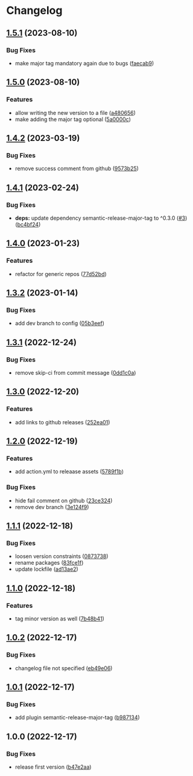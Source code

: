 # Changelog

## [1.5.1](https://github.com/cihelper/semanticrelease-preset-generic/compare/v1.5.0...v1.5.1) (2023-08-10)


### Bug Fixes

* make major tag mandatory again due to bugs ([faecab9](https://github.com/cihelper/semanticrelease-preset-generic/commit/faecab9d5fa125f9ad10de24f9a3f7d8567cc7db))

## [1.5.0](https://github.com/cihelper/semanticrelease-preset-generic/compare/v1.4.2...v1.5.0) (2023-08-10)


### Features

* allow writing the new version to a file ([a480656](https://github.com/cihelper/semanticrelease-preset-generic/commit/a4806565913ccb835d4b2573c1cb006d5a5638d0))
* make adding the major tag optional ([5a0000c](https://github.com/cihelper/semanticrelease-preset-generic/commit/5a0000c0b37b16a6d8acbaa71e7094a62d011436))

## [1.4.2](https://github.com/cihelper/semanticrelease-preset-generic/compare/v1.4.1...v1.4.2) (2023-03-19)


### Bug Fixes

* remove success comment from github ([9573b25](https://github.com/cihelper/semanticrelease-preset-generic/commit/9573b25b396b5d4451fe9423682d5469e2d425da))

## [1.4.1](https://github.com/cihelper/semanticrelease-preset-generic/compare/v1.4.0...v1.4.1) (2023-02-24)


### Bug Fixes

* **deps:** update dependency semantic-release-major-tag to ^0.3.0 ([#3](https://github.com/cihelper/semanticrelease-preset-generic/issues/3)) ([bc4bf24](https://github.com/cihelper/semanticrelease-preset-generic/commit/bc4bf24e6acbf7f2532c7a85e323ab4a7accdb6b))

## [1.4.0](https://github.com/cihelper/semanticrelease-preset-generic/compare/v1.3.2...v1.4.0) (2023-01-23)


### Features

* refactor for generic repos ([77d52bd](https://github.com/cihelper/semanticrelease-preset-generic/commit/77d52bd1e795310f2c6038b599e591e56f199662))

## [1.3.2](https://github.com/cihelper/semanticrelease-preset-githubaction/compare/v1.3.1...v1.3.2) (2023-01-14)


### Bug Fixes

* add dev branch to config ([05b3eef](https://github.com/cihelper/semanticrelease-preset-githubaction/commit/05b3eef989a951f8d43fdea3d747c5885e0454dd))

## [1.3.1](https://github.com/cihelper/semanticrelease-preset-githubaction/compare/v1.3.0...v1.3.1) (2022-12-24)


### Bug Fixes

* remove skip-ci from commit message ([0dd1c0a](https://github.com/cihelper/semanticrelease-preset-githubaction/commit/0dd1c0aa2f159969c05143e4251d4152732a4d58))

## [1.3.0](https://github.com/cihelper/semanticrelease-preset-githubaction/compare/v1.2.0...v1.3.0) (2022-12-20)


### Features

* add links to github releases ([252ea01](https://github.com/cihelper/semanticrelease-preset-githubaction/commit/252ea011d17c55d2e831a628755cd733cf121f7a))

## [1.2.0](https://github.com/cihelper/semanticrelease-preset-githubaction/compare/v1.1.1...v1.2.0) (2022-12-19)


### Features

* add action.yml to releaase assets ([5789f1b](https://github.com/cihelper/semanticrelease-preset-githubaction/commit/5789f1b5a589691d0b1fe51029bfa61c4db6ccd4))


### Bug Fixes

* hide fail comment on github ([23ce324](https://github.com/cihelper/semanticrelease-preset-githubaction/commit/23ce324becb7f3ed7f2f3fec503dd8253ab6d913))
* remove dev branch ([3e124f9](https://github.com/cihelper/semanticrelease-preset-githubaction/commit/3e124f91ab8499961fa1e063c92e9de83405e0e1))

## [1.1.1](https://github.com/cihelper/semanticrelease-preset-githubaction/compare/v1.1.0...v1.1.1) (2022-12-18)


### Bug Fixes

* loosen version constraints ([0873738](https://github.com/cihelper/semanticrelease-preset-githubaction/commit/087373895c24dc181ab0c8087dd4d1f665acbc7b))
* rename packages ([83fce1f](https://github.com/cihelper/semanticrelease-preset-githubaction/commit/83fce1f2c1793d2060aab5c0f004856337692b2a))
* update lockfile ([ad13ae2](https://github.com/cihelper/semanticrelease-preset-githubaction/commit/ad13ae2dffe6cfa291967fce51c50d2c0da68506))

## [1.1.0](https://github.com/cihelper/semanticrelease-preset-githubaction/compare/v1.0.2...v1.1.0) (2022-12-18)

### Features

- tag minor version as well ([7b48b41](https://github.com/cihelper/semanticrelease-preset-githubaction/commit/7b48b415c79f61fa4dd1de01a04eb7b4d42b3fbb))

## [1.0.2](https://github.com/cihelper/semanticrelease-preset-githubaction/compare/v1.0.1...v1.0.2) (2022-12-17)

### Bug Fixes

- changelog file not specified ([eb49e06](https://github.com/cihelper/semanticrelease-preset-githubaction/commit/eb49e0653809a864501c89f8089befd2f4961db6))

## [1.0.1](https://github.com/cihelper/semanticrelease-preset-githubaction/compare/v1.0.0...v1.0.1) (2022-12-17)

### Bug Fixes

- add plugin semantic-release-major-tag ([b987134](https://github.com/cihelper/semanticrelease-preset-githubaction/commit/b987134415c392f2a0efb59849b6910b8dae7c9d))

## 1.0.0 (2022-12-17)

### Bug Fixes

- release first version ([b47e2aa](https://github.com/cihelper/semanticrelease-preset-githubaction/commit/b47e2aa12db4fc73287707c2db8d3b6038588213))
